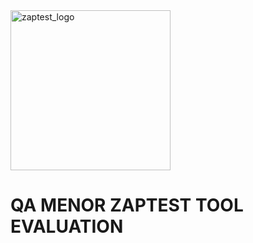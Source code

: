

<img width="256" alt="zaptest_logo" src="https://user-images.githubusercontent.com/10678180/70380328-e884d280-18fe-11ea-8705-d6608bfb82f1.png">

# QA MENOR ZAPTEST TOOL EVALUATION





